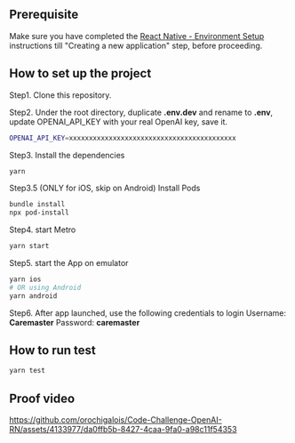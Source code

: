 ## Prerequisite

Make sure you have completed the [React Native - Environment Setup](https://reactnative.dev/docs/environment-setup) instructions till "Creating a new application" step, before proceeding.

## How to set up the project
Step1. Clone this repository.

Step2. Under the root directory, duplicate **.env.dev** and rename to **.env**, update OPENAI_API_KEY with your real OpenAI key, save it.

```bash
OPENAI_API_KEY=xxxxxxxxxxxxxxxxxxxxxxxxxxxxxxxxxxxxxxxxxx
```

Step3. Install the dependencies
```bash
yarn
```

Step3.5 (ONLY for iOS, skip on Android) Install Pods
```bash
bundle install
npx pod-install
```

Step4. start Metro
```bash
yarn start
```

Step5. start the App on emulator
```bash
yarn ios
# OR using Android
yarn android
```

Step6. After app launched, use the following credentials to login
Username: **Caremaster**
Password: **caremaster**
## How to run test

```bash
yarn test
```
## Proof video


https://github.com/orochigalois/Code-Challenge-OpenAI-RN/assets/4133977/da0ffb5b-8427-4caa-9fa0-a98c11f54353


